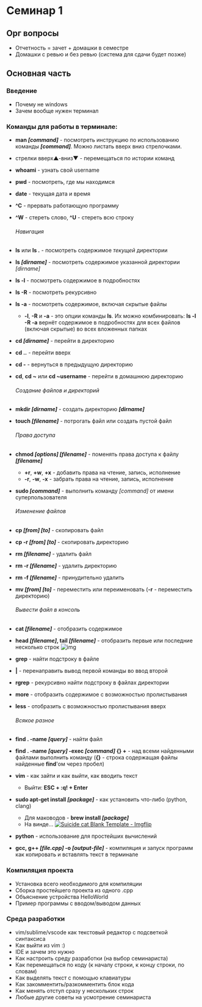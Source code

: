 # Семинар 1

## Орг вопросы

* Отчетность = зачет + домашки в семестре
* Домашки с ревью и без ревью (система для сдачи будет позже)

## Основная часть

### Введение

* Почему не windows
* Зачем вообще нужен терминал

### Команды для работы в терминале:

- **man *[command]*** - посмотреть инструкцию по использованию команды ***[command]***. Можно листать вверх вниз стрелочками.

- стрелки вверх▲-вниз▼ - перемещаться по истории команд

- **whoami** - узнать свой username

- **pwd** - посмотреть, где мы находимся

- **date** - текущая дата и время

- **^C** - прервать работающую программу

- **^W** - стереть слово, **^U** - стереть всю строку 

  ###### Навигация

- **ls** или **ls .** - посмотреть содержимое *текущей* директории

- **ls *[dirname]*** - посмотреть содержимое указанной директории *[dirname]*

- **ls -l** - посмотреть содержимое в подробностях

- **ls -R** - посмотреть рекурсивно

- **ls -a** - посмотреть содержимое, включая скрытые файлы

  - **-l**, **-R** и **-a** - это опции команды **ls**. Их можно комбинировать:
    **ls -l -R -a** вернёт содержимое в подробностях для всех файлов (включая скрытые) во всех вложенных папках

- **cd *[dirname]*** - перейти в директорию

- **cd ..** - перейти вверх

- **cd -** - вернуться в предыдущую директорию

- **cd**, **cd ~** или **cd ~username** - перейти в домашнюю директорию

  ###### Создание файлов и директорий

- **mkdir *[dirname]*** - создать директорию ***[dirname]***

- **touch *[filename]*** - потрогать файл или создать пустой файл

  ###### Права доступа

- **chmod *[options]* *[filename]*** - поменять права доступа к файлу ***[filename]***

  - **+r**, **+w**, **+x** - добавить права на чтение, запись, исполнение
  - **-r**, **-w**, **-x** - забрать права на чтение, запись, исполнение

- **sudo *[command]*** - выполнить команду *[command]* от имени суперпользователя

  ###### Изменение файлов

- **cp *[from]* *[to]*** - скопировать файл

- **cp -r *[from]* *[to]***  - скопировать директорию

- **rm *[filename]*** - удалить файл

- **rm -r *[filename]*** - удалить директорию

- **rm -f *[filename]*** - принудительно удалить

- **mv *[from]* *[to]*** - переместить или переименовать (**-r** - переместить директорию)

  ###### Вывести файл в консоль

- **cat *[filename]***  - отобразить содержимое

- **head *[filename]*, tail *[filename]*** - отобразить первые или последние несколько строк
  ![img](http://acm.vdi.mipt.ru/twiki/pub/Cintro/WebHome/cat-head-tail-copy.jpg)

- **grep** - найти подстроку в файле

- **|** - перенаправить вывод первой команды во ввод второй 

- **rgrep** - рекурсивно найти подстроку в файлах директории

- **more** - отобразить содержимое с возможностью пролистывания

- **less** - отобразить с возможностью пролистывания вверх

  ###### Всякое разное

- **find . -name *[query]*** - найти файл

- **find . -name *[query]* -exec *[command]* {} +** - над всеми найденными файлами выполнить команду (**{}** - строка содержащая файлы найденные **find**'ом через пробел)

- **vim** - как зайти и как выйти, как вводить текст

  - Выйти: **ESC + :q! + Enter**

- **sudo apt-get install *[package]*** - как установить что-либо (python, clang)

  - Для маководов - **brew install *[package]***
  - На винде...
    [![Suicide cat Blank Template - Imgflip](https://external-content.duckduckgo.com/iu/?u=https%3A%2F%2Fi.imgflip.com%2F2lrers.jpg&f=1&nofb=1)](https://i.imgflip.com/2lrers.jpg)

- **python** - использование для простейших вычислений

- **gcc, g++ *[file.cpp]* -o *[output-file]*** - компиляция и запуск программ
  как копировать и вставлять текст в терминале

### Компиляция проекта 

* Установка всего необходимого для компиляции
* Сборка простейшего проекта из одного .cpp 
* Объяснение устройства HelloWorld
* Пример программы с вводом/выводом данных 

### Среда разработки 

* vim/sublime/vscode как текстовый редактор с подсветкой синтаксиса
* Как выйти из vim :) 
* IDE и зачем это нужно
* Как настроить среду разработки (на выбор семинариста)
* Как перемещаться по коду (к началу строки, к концу строки, по словам)
* Как выделять текст с помощью клавиатуры
* Как закомментить/разкомментить блок кода
* Как менять отступ сразу у нескольких строк
* Любые другие советы на усмотрение семинариста 
